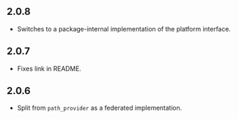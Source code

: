 ## 2.0.8

* Switches to a package-internal implementation of the platform interface.

## 2.0.7

* Fixes link in README.

## 2.0.6

* Split from `path_provider` as a federated implementation.
